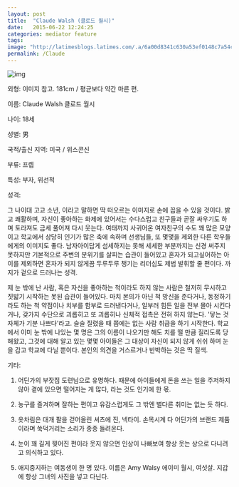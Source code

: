 ```yaml
---
layout: post
title:  "Claude Walsh (클로드 월시)"
date:   2015-06-22 12:24:25
categories: mediator feature
tags: 
image: "http://latimesblogs.latimes.com/.a/6a00d8341c630a53ef0148c7a54c45970c-pi"
permalink: /Claude
---
```


![img](https://pbs.twimg.com/media/CJAngZzUYAAay_N.png)


외형: 이미지 참고. 181cm / 평균보다 약간 마른 편.

 

이름: Claude Walsh 클로드 월시

나이: 18세 

성별: 男

 

국적/출신 지역: 미국 / 위스콘신 

부류: 프렙

특성: 부자, 위선적

 

성격:



그 나이대 고교 소년, 이라고 말하면 딱 떠오르는 이미지로 손에 꼽을 수 있을 것이다. 밝고 쾌활하며, 자신이 좋아하는 화제에 있어서는 수다스럽고 친구들과 곧잘 싸우기도 하며 토라져도 금세 풀어져 다시 웃는다. 여태까지 사귀어온 여자친구의 수도 꽤 많은 모양이고 학교에서 상당히 인기가 많은 축에 속하며 선생님들, 또 몇몇을 제외한 다른 학우들에게의 이미지도 좋다. 남자아이답게 섬세하지는 못해 세세한 부분까지는 신경 써주지 못하지만 기본적으로 주변의 분위기를 살피는 습관이 들어있고 혼자가 되고싶어하는 아이를 제외하면 혼자가 되지 않게끔 두루두루 챙기는 리더십도 제법 발휘할 줄 편이다. 까지가 겉으로 드러나는 성격.

 

제 눈 밖에 난 사람, 혹은 자신을 좋아하는 척이라도 하지 않는 사람은 철저히 무시하고 짓밟기 시작하는 못된 습관이 들어있다. 마치 본의가 아닌 척 망신을 준다거나, 동정하기라도 하는 척 약점이나 치부를 함부로 드러낸다거나, 일부러 힘든 일을 전부 몰아 시킨다거나, 갖가지 수단으로 괴롭히고 또 괴롭히나 신체적 접촉은 전혀 하지 않는다. '닿는 것 자체가 기분 나쁘다'라고. 슬슬 질렸을 때 쯤에는 없는 사람 취급을 하기 시작한다. 학교에서 이미 눈 밖에 나있는 몇 명은 그의 이름이 나오기만 해도 치를 떨 만큼 질리도록 당해왔고, 그것에 대해 알고 있는 몇몇 아이들은 그 대상이 자신이 되지 않게 쉬쉬 하며 눈을 감고 학교에 다닐 뿐이다. 본인의 의견을 거스르거나 반박하는 것은 딱 질색.

 

 

기타: 

1) 어딘가의 부잣집 도련님으로 유명하다. 때문에 아이들에게 돈을 쓰는 일을 주저하지 않아 곁에 있으면 떨어지는 게 많다, 라는 것도 인기에 한 몫.

2) 농구를 즐겨하며 잘하는 편이고 유감스럽게도 그 밖엔 별다른 취미는 없는 듯 하다.

3) 옷차림은 대개 팔을 걷어올린 셔츠에 진, 넥타이. 손목시계 다 어딘가의 브랜드 제품이라며 쑥덕거리는 소리가 종종 들려온다.

4) 눈이 꽤 길게 찢어진 편이라 웃지 않으면 인상이 나빠보여 항상 웃는 상으로 다니려고 의식하고 있다.

5) 애지중지하는 여동생이 한 명 있다. 이름은 Amy Walsy 에이미 월시, 여섯살. 지갑에 항상 그녀의 사진을 넣고 다닌다.

 

 
